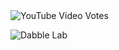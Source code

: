 <img alt="YouTube Video Votes" src="https://img.shields.io/youtube/likes/BKPOcmVRAVU?style=social&withDislikes">

![Dabble Lab](https://img.shields.io/endpoint?url=https%3A%2F%2Fshields-io-badge-nz5egj9js43l.runkit.sh%2F&link=https%3A%2F%2alexa.dabble.dev%2Fdeploy%2Fv2%2Fivllorwj3k)
